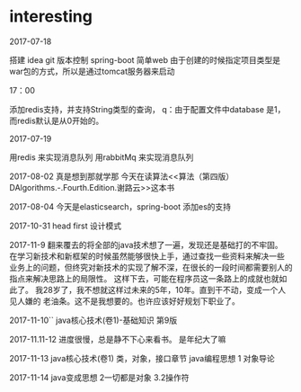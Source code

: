 # interesting
2017-07-18

 搭建 idea git 版本控制
 spring-boot 简单web
 由于创建的时候指定项目类型是war包的方式，所以是通过tomcat服务器来启动
 
 17：00
 
 添加redis支持，并支持String类型的查询，
 q：由于配置文件中database 是1，而redis默认是从0开始的。
 
 
 2017-07-19
 
 用redis 来实现消息队列
 用rabbitMq 来实现消息队列
 
 
 2017-08-02
 真是想到那就学那
 今天在读算法<<算法（第四版）DAlgorithms.-.Fourth.Edition.谢路云>>这本书
 
 2017-08-04
 今天是elasticsearch，spring-boot 添加es的支持
 
 2017-10-31
 head first 设计模式
 
 
 2017-11-9
 翻来覆去的将全部的java技术想了一遍，发现还是基础打的不牢固。
 在学习新技术和新框架的时候虽然能够很快上手，通过查找一些资料来解决一些
 业务上的问题，但终究对新技术的实现了解不深，在很长的一段时间都需要别人的
 指点来解决思路上的局限性。
 这样下去，可能在程序员这一条路上的成就也就如此了。
 我28岁了，我不想就这样过未来的5年，10年。直到干不动，变成一个人见人嫌的
 老油条。这不是我想要的。也许应该好好规划下职业了。
 
 
 2017-11-10``
 java核心技术(卷1)-基础知识 第9版
 
 2017-11.11-12
 进度很慢，总是静不下心来看书。
 是年纪大了嘛
 
 2017-11-13
 java核心技术(卷1) 类，对象，接口章节
 java编程思想 1 对象导论
 
 2017-11-14
 java变成思想 2一切都是对象 3.2操作符
 